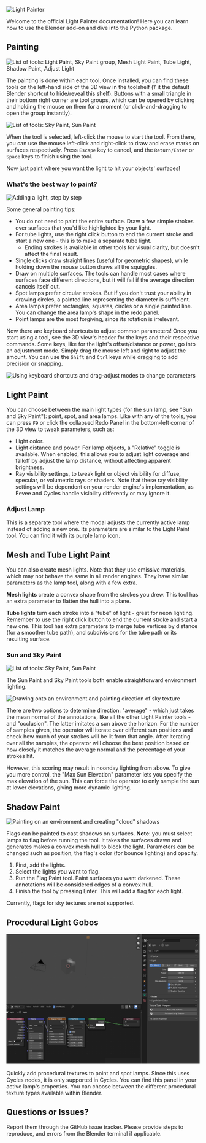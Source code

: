 ![Light Painter](/assets/logo.png)

Welcome to the official Light Painter documentation!
Here you can learn how to use the Blender add-on and dive into the Python package.

## Painting

![List of tools: Light Paint, Sky Paint group, Mesh Light Paint, Tube Light, Shadow Paint, Adjust Light](/assets/tools.png)

The painting is done within each tool.
Once installed, you can find these tools on the left-hand side of the 3D view
in the toolshelf (`T` it the default Blender shortcut to hide/reveal this shelf).
Buttons with a small triangle in their bottom right corner are tool groups,
which can be opened by clicking and holding the mouse on them for a moment
(or click-and-dragging to open the group instantly).

![List of tools: Sky Paint, Sun Paint](/assets/tool_group.png)

When the tool is selected, left-click the mouse to start the tool.
From there, you can use the mouse left-click and right-click
to draw and erase marks on surfaces respectively.
Press `Escape` key to cancel, and the `Return/Enter` or `Space` keys to finish using the tool.

Now just paint where you want the light to hit your objects' surfaces!

### What's the best way to paint?

![Adding a light, step by step](/assets/painting_steps.gif)

Some general painting tips:

- You do not need to paint the entire surface. Draw a few simple strokes over surfaces that you'd like highlighted by your light.
- For tube lights, use the right click button to end the current stroke and start a new one - this is to make a separate tube light.
  - Ending strokes is available in other tools for visual clarity, but doesn't affect the final result.
- Single clicks draw straight lines (useful for geometric shapes), while holding down the mouse button draws all the squiggles.
- Draw on multiple surfaces. The tools can handle most cases
  where surfaces face different directions,
  but it will fail if the average direction cancels itself out.
- Spot lamps prefer circular strokes.
  But if you don't trust your ability in drawing circles,
  a painted line representing the diameter is sufficient.
- Area lamps prefer rectangles, squares, circles or a single painted line. You can change the area lamp's shape in the redo panel.
- Point lamps are the most forgiving, since its rotation is irrelevant.

Now there are keyboard shortcuts to adjust common parameters! 
Once you start using a tool, see the 3D view's header for the keys and their respective commands.
Some keys, like for the light's offset/distance or power, go into an adjustment mode.
Simply drag the mouse left and right to adjust the amount.
You can use the `Shift` and `Ctrl` keys while dragging to add precision or snapping. 

![Using keyboard shortcuts and drag-adjust modes to change parameters](/assets/keyboard_shortcuts.gif)

## Light Paint

You can choose between the main light types (for the sun lamp, see "Sun and Sky Paint"): point, spot, and area lamps.
Like with any of the tools, you can press `F9` or click the collapsed Redo Panel
in the bottom-left corner of the 3D view to tweak parameters, such as:
- Light color.
- Light distance and power. For lamp objects, a "Relative" toggle is available.
  When enabled, this allows you to adjust light coverage and falloff by adjust the lamp distance,
  without affecting apparent brightness.
- Ray visibility settings, to tweak light or object visibility 
  for diffuse, specular, or volumetric rays or shaders.
  Note that these ray visibility settings will be dependent on your render engine's implementation,
  as Eevee and Cycles handle visibility differently or may ignore it.

### Adjust Lamp

This is a separate tool where the modal adjusts the currently active lamp
instead of adding a new one. Its parameters are similar to the Light Paint tool.
You can find it with its purple lamp icon.

## Mesh and Tube Light Paint

You can also create mesh lights. Note that they use emissive materials,
which may not behave the same in all render engines.
They have similar parameters as the lamp tool, along with a few extra.

**Mesh lights** create a convex shape from the strokes you drew.
This tool has an extra parameter to flatten the hull into a plane.

**Tube lights** turn each stroke into a "tube" of light -
great for neon lighting.
Remember to use the right click button to end the current stroke and start a new one.
This tool has extra parameters to merge tube vertices by distance (for a smoother tube path),
and subdivisions for the tube path or its resulting surface.

### Sun and Sky Paint

![List of tools: Sky Paint, Sun Paint](/assets/tool_group.png)

The Sun Paint and Sky Paint tools both enable straightforward environment lighting.

![Drawing onto an environment and painting direction of sky texture](assets/sky_paint.gif)

There are two options to determine direction: "average" -
which just takes the mean normal of the annotations, like all the other Light Painter tools -
and "occlusion". The latter imitates a sun above the horizon.
For the number of samples given, the operator will iterate over different sun positions
and check how much of your strokes will be lit from that angle.
After iterating over all the samples, the operator will choose the best position
based on how closely it matches the average normal
and the percentage of your strokes hit.

However, this scoring may result in noonday lighting from above.
To give you more control, the "Max Sun Elevation" parameter
lets you specify the max elevation of the sun.
This can force the operator to only sample the sun at lower elevations,
giving more dynamic lighting.

## Shadow Paint

![Painting on an environment and creating "cloud" shadows](assets/shadow_paint.gif)

Flags can be painted to cast shadows on surfaces.
**Note**: you must select lamps to flag before running the tool.
It takes the surfaces drawn and generates makes a convex mesh hull to block the light.
Parameters can be changed such as position,
the flag's color (for bounce lighting) and opacity.

1. First, add the lights.
2. Select the lights you want to flag.
3. Run the Flag Paint tool. Paint surfaces you want darkened.
   These annotations will be considered edges of a convex hull.
4. Finish the tool by pressing Enter. This will add a flag for each light.

Currently, flags for sky textures are not supported.

## Procedural Light Gobos

![Adding procedural noise to a point lamp to create gobos or shadows](assets/gobos.png)

Quickly add procedural textures to point and spot lamps.
Since this uses Cycles nodes, it is only supported in Cycles.
You can find this panel in your active lamp's properties.
You can choose between the different procedural texture types available within Blender.

## Questions or Issues?

Report them through the GitHub issue tracker.
Please provide steps to reproduce, and errors from the Blender terminal if applicable.